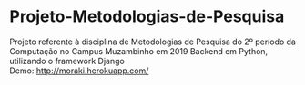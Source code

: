 # Projeto-Metodologias-de-Pesquisa
Projeto referente à disciplina de Metodologias de Pesquisa do 2º período da Computação no Campus Muzambinho em 2019
Backend em Python, utilizando o framework Django<br/>
Demo: http://moraki.herokuapp.com/
